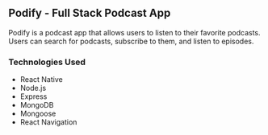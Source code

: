 ## Podify - Full Stack Podcast App

Podify is a podcast app that allows users to listen to their favorite podcasts. Users can search for podcasts, subscribe to them, and listen to episodes.

### Technologies Used

- React Native
- Node.js
- Express
- MongoDB
- Mongoose
- React Navigation
